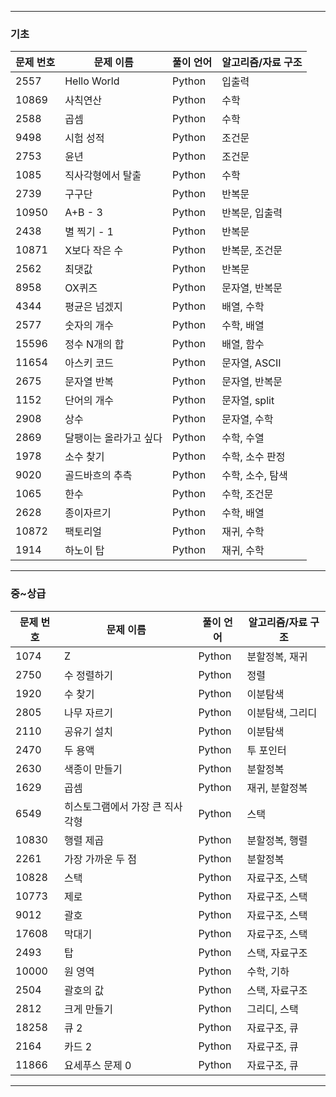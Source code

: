
---
### 기초
| 문제 번호 | 문제 이름 | 풀이 언어 | 알고리즘/자료 구조 |
|-----------|-----------|----------|----------------|
| 2557 | Hello World | Python | 입출력 |
| 10869 | 사칙연산 | Python | 수학 |
| 2588 | 곱셈 | Python | 수학 |
| 9498 | 시험 성적 | Python | 조건문 |
| 2753 | 윤년 | Python | 조건문 |
| 1085 | 직사각형에서 탈출 | Python | 수학 |
| 2739 | 구구단 | Python | 반복문 |
| 10950 | A+B - 3 | Python | 반복문, 입출력 |
| 2438 | 별 찍기 - 1 | Python | 반복문 |
| 10871 | X보다 작은 수 | Python | 반복문, 조건문 |
| 2562 | 최댓값 | Python | 반복문 |
| 8958 | OX퀴즈 | Python | 문자열, 반복문 |
| 4344 | 평균은 넘겠지 | Python | 배열, 수학 |
| 2577 | 숫자의 개수 | Python | 수학, 배열 |
| 15596 | 정수 N개의 합 | Python | 배열, 함수 |
| 11654 | 아스키 코드 | Python | 문자열, ASCII |
| 2675 | 문자열 반복 | Python | 문자열, 반복문 |
| 1152 | 단어의 개수 | Python | 문자열, split |
| 2908 | 상수 | Python | 문자열, 수학 |
| 2869 | 달팽이는 올라가고 싶다 | Python | 수학, 수열 |
| 1978 | 소수 찾기 | Python | 수학, 소수 판정 |
| 9020 | 골드바흐의 추측 | Python | 수학, 소수, 탐색 |
| 1065 | 한수 | Python | 수학, 조건문 |
| 2628 | 종이자르기 | Python | 수학, 배열 |
| 10872 | 팩토리얼 | Python | 재귀, 수학 |
| 1914 | 하노이 탑 | Python | 재귀, 수학 |

---

### 중~상급
| 문제 번호 | 문제 이름 | 풀이 언어 | 알고리즘/자료 구조 |
|-----------|-----------|----------|----------------|
| 1074 | Z | Python | 분할정복, 재귀 |
| 2750 | 수 정렬하기 | Python | 정렬 |
| 1920 | 수 찾기 | Python | 이분탐색 |
| 2805 | 나무 자르기 | Python | 이분탐색, 그리디 |
| 2110 | 공유기 설치 | Python | 이분탐색 |
| 2470 | 두 용액 | Python | 투 포인터 |
| 2630 | 색종이 만들기 | Python | 분할정복 |
| 1629 | 곱셈 | Python | 재귀, 분할정복 |
| 6549 | 히스토그램에서 가장 큰 직사각형 | Python | 스택 |
| 10830 | 행렬 제곱 | Python | 분할정복, 행렬 |
| 2261 | 가장 가까운 두 점 | Python | 분할정복 |
| 10828 | 스택 | Python | 자료구조, 스택 |
| 10773 | 제로 | Python | 자료구조, 스택 |
| 9012 | 괄호 | Python | 자료구조, 스택 |
| 17608 | 막대기 | Python | 자료구조, 스택 |
| 2493 | 탑 | Python | 스택, 자료구조 |
| 10000 | 원 영역 | Python | 수학, 기하 |
| 2504 | 괄호의 값 | Python | 스택, 자료구조 |
| 2812 | 크게 만들기 | Python | 그리디, 스택 |
| 18258 | 큐 2 | Python | 자료구조, 큐 |
| 2164 | 카드 2 | Python | 자료구조, 큐 |
| 11866 | 요세푸스 문제 0 | Python | 자료구조, 큐 |

---
